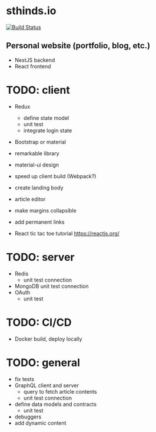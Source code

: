 # sthinds.io

[![Build Status](https://app.travis-ci.com/sth144/sthinds.io.svg?branch=master)](https://app.travis-ci.com/sth144/sthinds.io)

## Personal website (portfolio, blog, etc.)

- NestJS backend
- React frontend

# TODO: client
- Redux
  - define state model
  - unit test
  - integrate login state
- Bootstrap or material
- remarkable library
- material-ui design
- speed up client build (Webpack?)
- create landing body
- article editor
- make margins collapsible
- add permanent links

- React tic tac toe tutorial https://reactjs.org/

# TODO: server 
- Redis
  - unit test connection
- MongoDB unit test connection
- OAuth 
  - unit test

# TODO: CI/CD
- Docker build, deploy locally

# TODO: general
- fix tests
- GraphQL client and server
  - query to fetch article contents
  - unit test connection
- define data models and contracts
  - unit test
- debuggers
- add dynamic content
